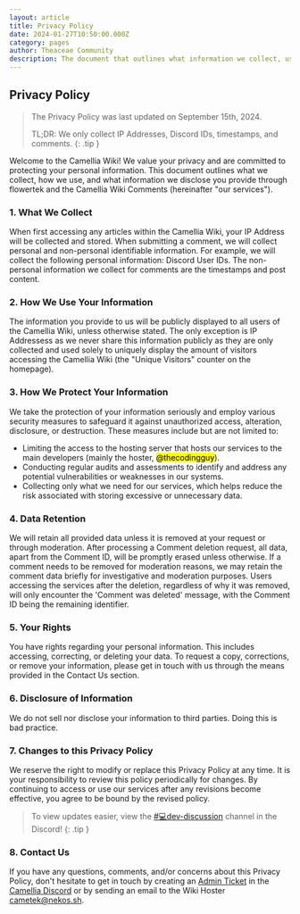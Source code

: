 ```yaml
---
layout: article
title: Privacy Policy
date: 2024-01-27T10:50:00.000Z
category: pages
author: Theaceae Community
description: The document that outlines what information we collect, use, and disclose.
---
```


## Privacy Policy

> The Privacy Policy was last updated on September 15th, 2024.
>
> TL;DR: We only collect IP Addresses, Discord IDs, timestamps, and comments.
{: .tip }

Welcome to the Camellia Wiki! We value your privacy and are committed to protecting your personal information. This document outlines what we collect, how we use, and what information we disclose you provide through flowertek and the Camellia Wiki Comments (hereinafter "our services").

### 1. What We Collect

When first accessing any articles within the Camellia Wiki, your IP Address will be collected and stored. When submitting a comment, we will collect personal and non-personal identifiable information. For example, we will collect the following personal information: Discord User IDs. The non-personal information we collect for comments are the timestamps and post content.

### 2. How We Use Your Information

The information you provide to us will be publicly displayed to all users of the Camellia Wiki, unless otherwise stated. The only exception is IP Addressess as we never share this information publicly as they are only collected and used solely to uniquely display the amount of visitors accessing the Camellia Wiki (the "Unique Visitors" counter on the homepage).

### 3. How We Protect Your Information

We take the protection of your information seriously and employ various security measures to safeguard it against unauthorized access, alteration, disclosure, or destruction. These measures include but are not limited to:

- Limiting the access to the hosting server that hosts our services to the main developers (mainly the hoster, <mark>@thecodingguy</mark>).
- Conducting regular audits and assessments to identify and address any potential vulnerabilities or weaknesses in our systems.
- Collecting only what we need for our services, which helps reduce the risk associated with storing excessive or unnecessary data.

### 4. Data Retention

We will retain all provided data unless it is removed at your request or through moderation. After processing a Comment deletion request, all data, apart from the Comment ID, will be promptly erased unless otherwise. If a comment needs to be removed for moderation reasons, we may retain the comment data briefly for investigative and moderation purposes. Users accessing the services after the deletion, regardless of why it was removed, will only encounter the 'Comment was deleted' message, with the Comment ID being the remaining identifier.

### 5. Your Rights

You have rights regarding your personal information. This includes accessing, correcting, or deleting your data. To request a copy, corrections, or remove your information, please get in touch with us through the means provided in the Contact Us section.

### 6. Disclosure of Information

We do not sell nor disclose your information to third parties. Doing this is bad practice.

### 7. Changes to this Privacy Policy

We reserve the right to modify or replace this Privacy Policy at any time. It is your responsibility to review this policy periodically for changes. By continuing to access or use our services after any revisions become effective, you agree to be bound by the revised policy.

> To view updates easier, view the [#💻dev-discussion](https://discord.com/channels/435720333786480641/1174624963584610334) channel in the Discord!
{: .tip }

### 8. Contact Us

If you have any questions, comments, and/or concerns about this Privacy Policy, don't hesitate to get in touch by creating an [Admin Ticket](https://discord.com/channels/435720333786480641/1037187523677524038) in the [Camellia Discord](https://discord.gg/camellia) or by sending an email to the Wiki Hoster <cametek@nekos.sh>.
